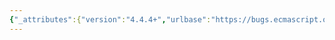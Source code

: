 ```yaml
---
{"_attributes":{"version":"4.4.4+","urlbase":"https://bugs.ecmascript.org/","maintainer":"dherman@mozilla.com"},"bug":{"bug_id":61,"creation_ts":"2011-03-11 08:36:00 -0800","short_desc":"Some split tests are invalid according to ES5","delta_ts":"2012-01-16 11:18:01 -0800","product":"Test262","component":"ECMA-262 Tests","version":"unspecified","rep_platform":"All","op_sys":"All","bug_status":"RESOLVED","resolution":"FIXED","priority":"Normal","bug_severity":"normal","everconfirmed":true,"reporter":{"uid":"jandemooij","name":"Jan de Mooij"},"assigned_to":{"uid":"erights","name":"Mark S. Miller"},"cc":["dfugate","jwalden+beo"],"long_desc":[{"commentid":140,"comment_count":0,"who":{"uid":"jandemooij","name":"Jan de Mooij"},"bug_when":"2011-03-11 08:36:09 -0800","thetext":"We rewrote SpiderMonkey's split implementation to be more ES5 compliant. This introduced some new test failures which I believe are invalid.\n\nSome tests assume an |undefined| separator should be treated as the string \"undefined\". This is invalid per ES5 15.5.4.14 step 10.\n\n- S15.5.4.14_A2_T7 \n- S15.5.4.14_A1_T8\n- S15.5.4.14_A1_T6 \n- S15.5.4.14_A1_T7\n- S15.5.4.14_A1_T9 \n\nAnother test calls split with |undefined| this value. This is invalid per ES5 15.5.4.14 step 1 (CheckObjectCoercible throws a TypeError if |this| is undefined)\n\n- S15.5.4.14_A1_T3"},{"commentid":208,"comment_count":1,"who":{"uid":"dfugate","name":"Dave Fugate"},"bug_when":"2011-05-12 14:02:05 -0700","thetext":"Agreed on S15.5.4.14_A1_T6 through S15.5.4.14_A1_T8.  According to ES5.1 (15.5.4.14 prologue):\n    If separator is undefined, then the result array contains just one String, which is the this value (converted to a String).\nStep 10 implements this behavior.\n\nThere does seem to be a minor spec issue though:  Step 8 of 15.5.4.14 does weakly indicate that the 'R' used in the algorithm will in fact be the string \"undefined\" though.\n\n\nAs for S15.5.4.14_A1_T9, could you offer an explanation as to why this is invalid?  Step 10 definitely doesn't apply and it should sail through Step 1.\n\n\nFinally, I completely agree on S15.5.4.14_A1_T3.  Will be disabling everything except S15.5.4.14_A1_T9 in Hg shortly.  If you can provide a justification for this as well, I'll disable it too."},{"commentid":210,"comment_count":2,"who":{"uid":"jandemooij","name":"Jan de Mooij"},"bug_when":"2011-05-12 14:37:34 -0700","thetext":"Thanks for looking at this.\n\nThe result of step 8 is assigned to R and step 10 looks at the original, unmodified |separator| argument, but I agree that it would've been clearer if step 10 came before step 8.\n\nS15.5.4.14_A1_T9 check 3 does something like this:\n\nassert(new String(some_object).split(function(){}()).length === 2);\n\nAs far as I see this does go through step 10 because separator is undefined?"},{"commentid":254,"comment_count":3,"who":{"uid":"jwalden+beo","name":"Jeff Walden (remove +beo to mail)"},"bug_when":"2011-07-05 15:03:21 -0700","thetext":"I've been looking at the individual test262 tests to figure out what's up with all of them, and these three, mentioned in this bug, are still apparently-buggy tests:\n\nS15.5.4.14_A1_T6\tArgument is x, and instance is new String. x is undefined variable\tfail\nS15.5.4.14_A1_T9\tArgument is function(){}(), and instance is String(object), object have overrided toString and valueOf functions\tfail\nS15.5.4.14_A2_T7\tCall split(void 0), instance is \"thisundefinedisundefinedaundefinedstringundefinedobject\"\tfail\n\nAny chance of disabling them soon, or of modifying them to be correct?"},{"commentid":257,"comment_count":4,"who":{"uid":"dfugate","name":"Dave Fugate"},"bug_when":"2011-07-05 15:41:18 -0700","thetext":"Sorry for the delay. There were two typos that prevented S15.5.4.14_A1_T6 and S15.5.4.14_A2_T7 from being disabled, and I just hadn't gotten back to S15.5.4.14_A1_T9 yet. Disabled all three in Hg now, and these will make it to the live website with the next minor update (sometime this week?)."},{"commentid":261,"comment_count":5,"who":{"uid":"jwalden+beo","name":"Jeff Walden (remove +beo to mail)"},"bug_when":"2011-07-05 16:11:10 -0700","thetext":"Sounds good, thanks."},{"commentid":604,"comment_count":6,"who":{"uid":"dfugate","name":"Dave Fugate"},"bug_when":"2012-01-16 11:18:01 -0800","thetext":"I've fixed the assertions in:\n- S15.5.4.14_A1_T6 \n- S15.5.4.14_A1_T7\n- S15.5.4.14_A1_T8\n- S15.5.4.14_A2_T7\n\nFor, S15.5.4.14_A1_T3, I bound the 'split' function to the global object and did something similar for 'toString' => this is now valid as well.\n\nYour explanation on S15.5.4.14_A1_T9 makes sense (didn't notice the second '()' in 'function(){}()' when I commented on this previously.  Fixed."}]}}
---
```

